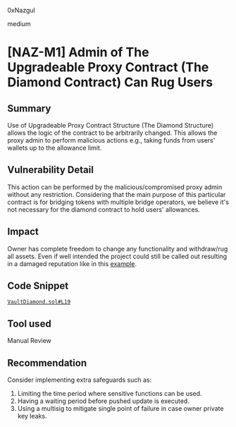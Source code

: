 0xNazgul

medium

# [NAZ-M1] Admin of The Upgradeable Proxy Contract (The Diamond Contract) Can Rug Users

## Summary
Use of Upgradeable Proxy Contract Structure (The Diamond Structure) allows the logic of the contract to be arbitrarily changed. This allows the proxy admin to perform malicious actions e.g., taking funds from users' wallets up to the allowance limit. 

## Vulnerability Detail
This action can be performed by the malicious/compromised proxy admin without any restriction. Considering that the main purpose of this particular contract is for bridging tokens with multiple bridge operators, we believe it's not necessary for the diamond contract to hold users' allowances.

## Impact
Owner has complete freedom to change any functionality and withdraw/rug all assets. Even if well intended the project could still be called out resulting in a damaged reputation like in this [example](https://twitter.com/RugDocIO/status/1411732108029181960).

## Code Snippet
[`VaultDiamond.sol#L19`](https://github.com/sherlock-audit/2022-09-knox/blob/main/knox-contracts/contracts/vault/VaultDiamond.sol#L19)

## Tool used
Manual Review

## Recommendation
Consider implementing extra safeguards such as:

1. Limiting the time period where sensitive functions can be used.
2. Having a waiting period before pushed update is executed.
3. Using a multisig to mitigate single point of failure in case owner private key leaks.